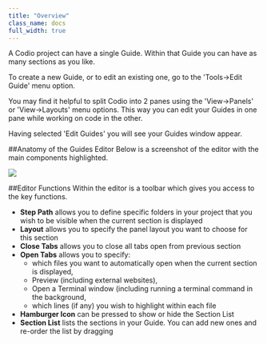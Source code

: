 ```yaml
---
title: "Overview"
class_name: docs
full_width: true
---
```


A Codio project can have a single Guide. Within that Guide you can have as many sections as you like.

To create a new Guide, or to edit an existing one, go to the 'Tools->Edit Guide' menu option.

You may find it helpful to split Codio into 2 panes using the 'View->Panels' or 'View->Layouts' menu options. This way you can edit your Guides in one pane while working on code in the other.

Having selected 'Edit Guides' you will see your Guides window appear.

##Anatomy of the Guides Editor
Below is a screenshot of the editor with the main components highlighted. 

![](/img/docs/guides/overview.png)

##Editor Functions
Within the editor is a toolbar which gives you access to the key functions.

- **Step Path** allows you to define specific folders in your project that you wish to be visible when the current section is displayed
- **Layout** allows you to specify the panel layout you want to choose for this section
- **Close Tabs** allows you to close all tabs open from previous section
- **Open Tabs** allows you to specify:
    - which files you want to automatically open when the current section is displayed,
    - Preview (including external websites),
    - Open a Terminal window (including running a terminal command in the background,
    - which lines (if any) you wish to highlight within each file
- **Hamburger Icon** can be pressed to show or hide the Section List
- **Section List** lists the sections in your Guide. You can add new ones and re-order the list by dragging



